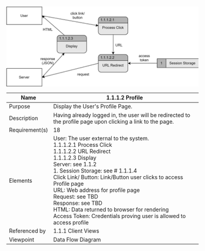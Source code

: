 ![Profile DFD](TeamThreeFiles/1.1.1.2_v2_ProfileDesignDiagram.drawio.svg)

| Name | 1.1.1.2 Profile |
| ----------- | ----------- |
| Purpose | Display the User's Profile Page. |
| Description | Having already logged in, the user will be redirected to the profile page upon clicking a link to the page. |
| Requirement(s) | 18 |
| Elements  | User: The user external to the system. <br> 1.1.1.2.1 Process Click <br> 1.1.1.2.2 URL Redirect <br> 1.1.1.2.3 Display <br> Server: see 1.1.2 <br> 1. Session Storage: see # 1.1.1.4 <br> Click Link/ Button: Link/Button user clicks to access Profile page <br> URL: Web address for profile page <br> Request: see TBD <br> Response: see TBD <br> HTML: Data returned to browser for rendering <br> Access Token: Credentials proving user is allowed to access profile
| Referenced by | 1.1.1 Client Views
| Viewpoint | Data Flow Diagram |

